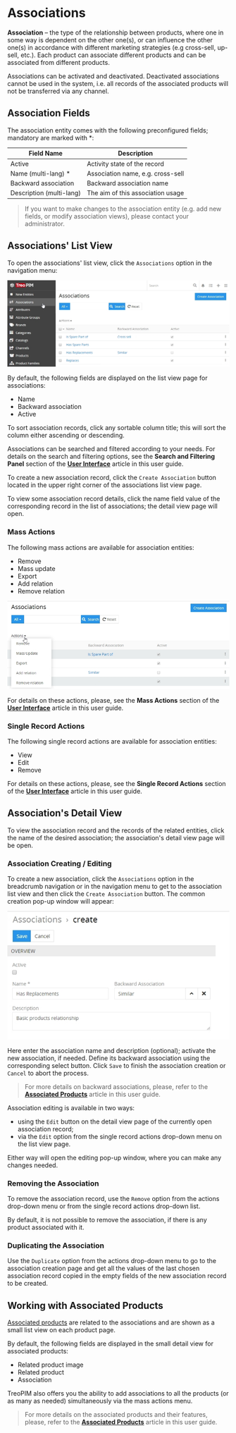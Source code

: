 # Associations

**Association** – the type of the relationship between products, where one in some way is dependent on the other one(s), or can influence the other one(s) in accordance with different marketing strategies (e.g cross-sell, up-sell, etc.). Each product can associate different products and can be associated from different products.

Associations can be activated and deactivated. Deactivated associations cannot be used in the system, i.e. all records of the associated products will not be transferred via any channel.

## Association Fields

The association entity comes with the following preconfigured fields; mandatory are marked with *:

| **Field Name**           | **Description**                   |
|--------------------------|-----------------------------------|
| Active                   | Activity state of the record      |
| Name (multi-lang) *      | Association name, e.g. сross-sell |
| Backward association     | Backward association name         |
| Description (multi-lang) | The aim of this association usage |

> If you want to make changes to the association entity (e.g. add new fields, or modify association views), please contact your administrator.

## Associations' List View

To open the associations' list view, click the `Associations` option in the navigation menu:

![Associations list view page](../../_assets/associations/associations-list-view.jpg)

By default, the following fields are displayed on the list view page for associations:
 - Name
 - Backward association
 - Active

To sort association records, click any sortable column title; this will sort the column either ascending or descending. 

Associations can be searched and filtered according to your needs. For details on the search and filtering options, see the **Search and Filtering Panel** section of the [**User Interface**](https://treopim.com/help/user-interface#search-and-filtering-panel) article in this user guide.

To create a new association record, click the `Create Association` button located in the upper right corner of the associations list view page.

To view some association record details, click the name field value of the corresponding record in the list of associations; the detail view page will open.

### Mass Actions

The following mass actions are available for association entities:
- Remove
- Mass update
- Export
- Add relation
- Remove relation

![Associations mass actions](../../_assets/associations/associations-mass-actions.jpg)

For details on these actions, please, see the **Mass Actions** section of the [**User Interface**](https://treopim.com/help/user-interface) article in this user guide.

### Single Record Actions

The following single record actions are available for association entities:
- View
- Edit
- Remove
  
For details on these actions, please, see the **Single Record Actions** section of the [**User Interface**](https://treopim.com/help/user-interface) article in this user guide.

## Association's Detail View

To view the association record and the records of the related entities, click the name of the desired association; the association's detail view page will be open.

### Association Creating / Editing

To create a new association, click the `Associations` option in the breadcrumb navigation or in the navigation menu to get to the association list view and then click the `Create Association` button. The common creation pop-up window will appear:

![Associations creation](../../_assets/associations/associations-create.jpg)

Here enter the association name and description (optional); activate the new association, if needed. Define its backward association using the corresponding select button. Click `Save` to finish the association creation or `Cancel` to abort the process.

> For more details on backward associations, please, refer to the [**Associated Products**](https://treopim.com/help/associated-products) article in this user guide.

Association editing is available in two ways:
- using the `Edit` button on the detail view page of the currently open association record;
- via the `Edit` option from the single record actions drop-down menu on the list view page.

Either way will open the editing pop-up window, where you can make any changes needed. 

### Removing the Association

To remove the association record, use the `Remove` option from the actions drop-down menu or from the single record actions drop-down list.

By default, it is not possible to remove the association, if there is any product associated with it.

### Duplicating the Association

Use the `Duplicate` option from the actions drop-down menu to go to the association creation page and get all the values of the last chosen association record copied in the empty fields of the new association record to be created.

## Working with Associated Products

[Associated products](https://treopim.com/help/associated-products) are related to the associations and are shown as a small list view on each product page.

By default, the following fields are displayed in the small detail view for associated products:
 - Related product image
 - Related product
 - Association

TreoPIM also offers you the ability to add associations to all the products (or as many as needed) simultaneously via the mass actions menu.

> For more details on the associated products and their features, please, refer to the [**Associated Products**](https://treopim.com/help/associated-products) article in this user guide.





